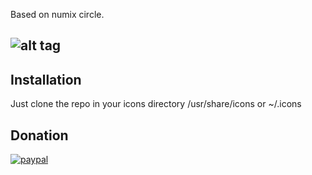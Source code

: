 Based on numix circle.

![alt tag](https://github.com/killown/numix-white/blob/master/numix-white.png)
---------------------------------------
Installation
------------
Just clone the repo in your icons directory /usr/share/icons or ~/.icons



Donation
-----------
[![paypal](https://www.paypalobjects.com/en_US/i/btn/btn_donate_LG.gif)](https://www.paypal.com/cgi-bin/webscr?cmd=_s-xclick&hosted_button_id=VD8NXHBC4MFMN)


